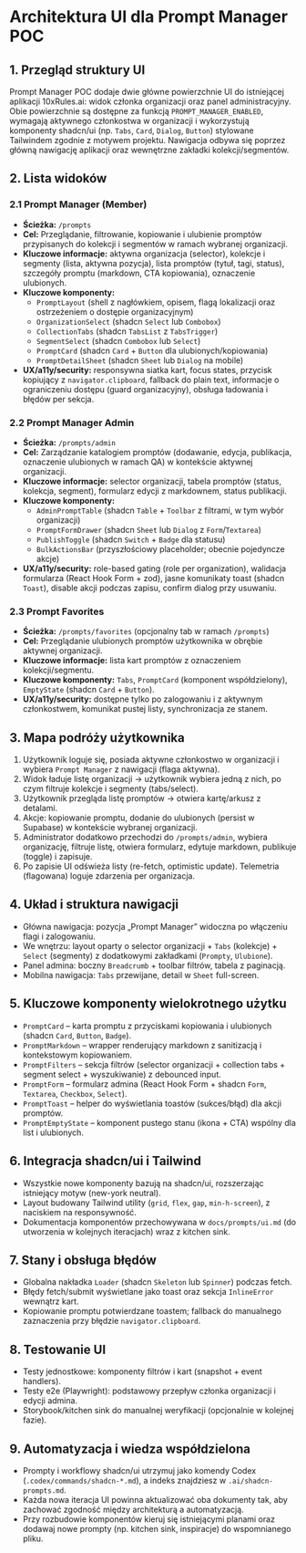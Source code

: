 # Architektura UI dla Prompt Manager POC

## 1. Przegląd struktury UI
Prompt Manager POC dodaje dwie główne powierzchnie UI do istniejącej aplikacji 10xRules.ai: widok członka organizacji oraz panel administracyjny. Obie powierzchnie są dostępne za funkcją `PROMPT_MANAGER_ENABLED`, wymagają aktywnego członkostwa w organizacji i wykorzystują komponenty shadcn/ui (np. `Tabs`, `Card`, `Dialog`, `Button`) stylowane Tailwindem zgodnie z motywem projektu. Nawigacja odbywa się poprzez główną nawigację aplikacji oraz wewnętrzne zakładki kolekcji/segmentów.

## 2. Lista widoków
### 2.1 Prompt Manager (Member)
- **Ścieżka:** `/prompts`
- **Cel:** Przeglądanie, filtrowanie, kopiowanie i ulubienie promptów przypisanych do kolekcji i segmentów w ramach wybranej organizacji.
- **Kluczowe informacje:** aktywna organizacja (selector), kolekcje i segmenty (lista, aktywna pozycja), lista promptów (tytuł, tagi, status), szczegóły promptu (markdown, CTA kopiowania), oznaczenie ulubionych.
- **Kluczowe komponenty:**
  - `PromptLayout` (shell z nagłówkiem, opisem, flagą lokalizacji oraz ostrzeżeniem o dostępie organizacyjnym)
  - `OrganizationSelect` (shadcn `Select` lub `Combobox`)
  - `CollectionTabs` (shadcn `TabsList` z `TabsTrigger`)
  - `SegmentSelect` (shadcn `Combobox` lub `Select`)
  - `PromptCard` (shadcn `Card` + `Button` dla ulubionych/kopiowania)
  - `PromptDetailSheet` (shadcn `Sheet` lub `Dialog` na mobile)
- **UX/a11y/security:** responsywna siatka kart, focus states, przycisk kopiujący z `navigator.clipboard`, fallback do plain text, informacje o ograniczeniu dostępu (guard organizacyjny), obsługa ładowania i błędów per sekcja.

### 2.2 Prompt Manager Admin
- **Ścieżka:** `/prompts/admin`
- **Cel:** Zarządzanie katalogiem promptów (dodawanie, edycja, publikacja, oznaczenie ulubionych w ramach QA) w kontekście aktywnej organizacji.
- **Kluczowe informacje:** selector organizacji, tabela promptów (status, kolekcja, segment), formularz edycji z markdownem, status publikacji.
- **Kluczowe komponenty:**
  - `AdminPromptTable` (shadcn `Table` + `Toolbar` z filtrami, w tym wybór organizacji)
  - `PromptFormDrawer` (shadcn `Sheet` lub `Dialog` z `Form`/`Textarea`)
  - `PublishToggle` (shadcn `Switch` + `Badge` dla statusu)
  - `BulkActionsBar` (przyszłościowy placeholder; obecnie pojedyncze akcje)
- **UX/a11y/security:** role-based gating (role per organization), walidacja formularza (React Hook Form + zod), jasne komunikaty toast (shadcn `Toast`), disable akcji podczas zapisu, confirm dialog przy usuwaniu.

### 2.3 Prompt Favorites
- **Ścieżka:** `/prompts/favorites` (opcjonalny tab w ramach `/prompts`)
- **Cel:** Przeglądanie ulubionych promptów użytkownika w obrębie aktywnej organizacji.
- **Kluczowe informacje:** lista kart promptów z oznaczeniem kolekcji/segmentu.
- **Kluczowe komponenty:** `Tabs`, `PromptCard` (komponent współdzielony), `EmptyState` (shadcn `Card` + `Button`).
- **UX/a11y/security:** dostępne tylko po zalogowaniu i z aktywnym członkostwem, komunikat pustej listy, synchronizacja ze stanem.

## 3. Mapa podróży użytkownika
1. Użytkownik loguje się, posiada aktywne członkostwo w organizacji i wybiera `Prompt Manager` z nawigacji (flaga aktywna).
2. Widok ładuje listę organizacji → użytkownik wybiera jedną z nich, po czym filtruje kolekcje i segmenty (tabs/select).
3. Użytkownik przegląda listę promptów → otwiera kartę/arkusz z detalami.
4. Akcje: kopiowanie promptu, dodanie do ulubionych (persist w Supabase) w kontekście wybranej organizacji.
5. Administrator dodatkowo przechodzi do `/prompts/admin`, wybiera organizację, filtruje listę, otwiera formularz, edytuje markdown, publikuje (toggle) i zapisuje.
6. Po zapisie UI odświeża listy (re-fetch, optimistic update). Telemetria (flagowana) loguje zdarzenia per organizacja.

## 4. Układ i struktura nawigacji
- Główna nawigacja: pozycja „Prompt Manager” widoczna po włączeniu flagi i zalogowaniu.
- We wnętrzu: layout oparty o selector organizacji + `Tabs` (kolekcje) + `Select` (segmenty) z dodatkowymi zakładkami (`Prompty`, `Ulubione`).
- Panel admina: boczny `Breadcrumb` + toolbar filtrów, tabela z paginacją.
- Mobilna nawigacja: `Tabs` przewijane, detail w `Sheet` full-screen.

## 5. Kluczowe komponenty wielokrotnego użytku
- `PromptCard` – karta promptu z przyciskami kopiowania i ulubionych (shadcn `Card`, `Button`, `Badge`).
- `PromptMarkdown` – wrapper renderujący markdown z sanitizacją i kontekstowym kopiowaniem.
- `PromptFilters` – sekcja filtrów (selector organizacji + collection tabs + segment select + wyszukiwanie) z debounced input.
- `PromptForm` – formularz admina (React Hook Form + shadcn `Form`, `Textarea`, `Checkbox`, `Select`).
- `PromptToast` – helper do wyświetlania toastów (sukces/błąd) dla akcji promptów.
- `PromptEmptyState` – komponent pustego stanu (ikona + CTA) wspólny dla list i ulubionych.

## 6. Integracja shadcn/ui i Tailwind
- Wszystkie nowe komponenty bazują na shadcn/ui, rozszerzając istniejący motyw (new-york neutral).
- Layout budowany Tailwind utility (`grid`, `flex`, `gap`, `min-h-screen`), z naciskiem na responsywność.
- Dokumentacja komponentów przechowywana w `docs/prompts/ui.md` (do utworzenia w kolejnych iteracjach) wraz z kitchen sink.

## 7. Stany i obsługa błędów
- Globalna nakładka `Loader` (shadcn `Skeleton` lub `Spinner`) podczas fetch.
- Błędy fetch/submit wyświetlane jako toast oraz sekcja `InlineError` wewnątrz kart.
- Kopiowanie promptu potwierdzane toastem; fallback do manualnego zaznaczenia przy błędzie `navigator.clipboard`.

## 8. Testowanie UI
- Testy jednostkowe: komponenty filtrów i kart (snapshot + event handlers).
- Testy e2e (Playwright): podstawowy przepływ członka organizacji i edycji admina.
- Storybook/kitchen sink do manualnej weryfikacji (opcjonalnie w kolejnej fazie).

## 9. Automatyzacja i wiedza współdzielona
- Prompty i workflowy shadcn/ui utrzymuj jako komendy Codex (`.codex/commands/shadcn-*.md`), a indeks znajdziesz w `.ai/shadcn-prompts.md`.
- Każda nowa iteracja UI powinna aktualizować oba dokumenty tak, aby zachować zgodność między architekturą a automatyzacją.
- Przy rozbudowie komponentów kieruj się istniejącymi planami oraz dodawaj nowe prompty (np. kitchen sink, inspiracje) do wspomnianego pliku.

